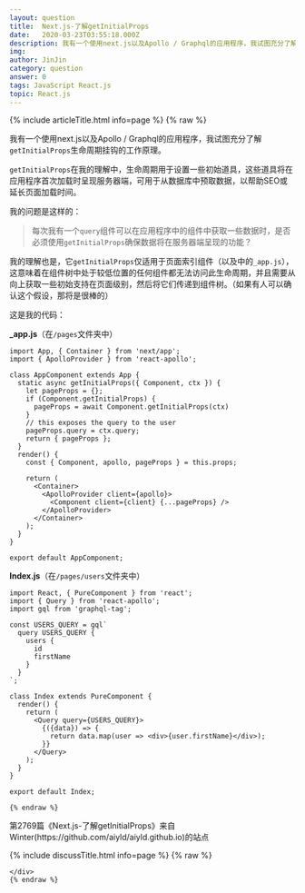 ```yaml
---
layout: question
title:  Next.js-了解getInitialProps
date:   2020-03-23T03:55:18.000Z
description: 我有一个使用next.js以及Apollo / Graphql的应用程序，我试图充分了解getInitialProps生命周期挂钩的工作原理。getI...
img: 
author: JinJin
category: question
answer: 0
tags: JavaScript React.js
topic: React.js
---
```

<div class="article-root">
  <div class="article">
    {% include articleTitle.html info=page %}
    {% raw %}
    <div class="article-content"><p><font style="vertical-align: inherit;"><font style="vertical-align: inherit;">我有一个使用next.js以及Apollo / Graphql的应用程序，我试图充分了解</font></font><code>getInitialProps</code><font style="vertical-align: inherit;"><font style="vertical-align: inherit;">生命周期挂钩的工作原理。</font></font></p>

<p><font style="vertical-align: inherit;"></font><code>getInitialProps</code><font style="vertical-align: inherit;"><font style="vertical-align: inherit;">在我的理解中</font><font style="vertical-align: inherit;">，生命周期</font><font style="vertical-align: inherit;">用于设置一些初始道具，这些道具将在应用程序首次加载时呈现服务器端，可用于从数据库中预取数据，以帮助SEO或延长页面加载时间。</font></font></p>

<p><font style="vertical-align: inherit;"><font style="vertical-align: inherit;">我的问题是这样的：</font></font></p>

<blockquote>
  <p><font style="vertical-align: inherit;"><font style="vertical-align: inherit;">每次我有一个</font></font><code>query</code><font style="vertical-align: inherit;"><font style="vertical-align: inherit;">组件可以在应用程序中</font><font style="vertical-align: inherit;">的</font><font style="vertical-align: inherit;">组件中获取一些数据时，是否必须使用</font></font><code>getInitialProps</code><font style="vertical-align: inherit;"><font style="vertical-align: inherit;">确保数据将在服务器端呈现的功能？</font></font></p>
</blockquote>

<p><font style="vertical-align: inherit;"><font style="vertical-align: inherit;">我的理解也是，它</font></font><code>getInitialProps</code><font style="vertical-align: inherit;"><font style="vertical-align: inherit;">仅适用于页面索引组件（以及中的</font></font><code>_app.js</code><font style="vertical-align: inherit;"><font style="vertical-align: inherit;">），这意味着在组件树中处于较低位置的任何组件都无法访问此生命周期，并且需要从向上获取一些初始支持在页面级别，然后将它们传递到组件树。</font><font style="vertical-align: inherit;">（如果有人可以确认这个假设，那将是很棒的）</font></font></p>

<p><font style="vertical-align: inherit;"><font style="vertical-align: inherit;">这是我的代码：</font></font></p>

<p><strong><font style="vertical-align: inherit;"><font style="vertical-align: inherit;">_app.js</font></font></strong><font style="vertical-align: inherit;"><font style="vertical-align: inherit;">（在</font></font><code>/pages</code><font style="vertical-align: inherit;"><font style="vertical-align: inherit;">文件夹中）</font></font></p>

<pre><code>import App, { Container } from 'next/app';<font></font>
import { ApolloProvider } from 'react-apollo';<font></font>
<font></font>
class AppComponent extends App {<font></font>
  static async getInitialProps({ Component, ctx }) {<font></font>
    let pageProps = {};<font></font>
    if (Component.getInitialProps) {<font></font>
      pageProps = await Component.getInitialProps(ctx)<font></font>
    }<font></font>
    // this exposes the query to the user<font></font>
    pageProps.query = ctx.query;<font></font>
    return { pageProps };<font></font>
  }<font></font>
  render() {<font></font>
    const { Component, apollo, pageProps } = this.props;<font></font>
<font></font>
    return (<font></font>
      &lt;Container&gt;<font></font>
        &lt;ApolloProvider client={apollo}&gt; <font></font>
          &lt;Component client={client} {...pageProps} /&gt;               <font></font>
        &lt;/ApolloProvider&gt;<font></font>
      &lt;/Container&gt;<font></font>
    );<font></font>
  }<font></font>
}<font></font>
<font></font>
export default AppComponent;<font></font>
</code></pre>

<p><strong><font style="vertical-align: inherit;"><font style="vertical-align: inherit;">Index.js</font></font></strong><font style="vertical-align: inherit;"><font style="vertical-align: inherit;">（在</font></font><code>/pages/users</code><font style="vertical-align: inherit;"><font style="vertical-align: inherit;">文件夹中）</font></font></p>

<pre><code>import React, { PureComponent } from 'react';<font></font>
import { Query } from 'react-apollo';<font></font>
import gql from 'graphql-tag';<font></font>
<font></font>
const USERS_QUERY = gql`<font></font>
  query USERS_QUERY {<font></font>
    users {<font></font>
      id<font></font>
      firstName<font></font>
    } <font></font>
  }<font></font>
`;<font></font>
<font></font>
class Index extends PureComponent {<font></font>
  render() {<font></font>
    return (<font></font>
      &lt;Query query={USERS_QUERY}&gt;<font></font>
        {({data}) =&gt; {<font></font>
          return data.map(user =&gt; &lt;div&gt;{user.firstName}&lt;/div&gt;);<font></font>
        }}<font></font>
      &lt;/Query&gt;<font></font>
    );<font></font>
  }<font></font>
}<font></font>
<font></font>
export default Index;<font></font>
</code></pre></div>
    {% endraw %}
  </div>
  <p class="winter_mark">第2769篇《Next.js-了解getInitialProps》来自Winter(https://github.com/aiyld/aiyld.github.io)的站点</p>
  <div class="discuss-wrapper">
    {% include discussTitle.html info=page %}
    {% raw %}
    <div class="discuss-list">
    
    </div>
    {% endraw %}
  </div>
<div>
